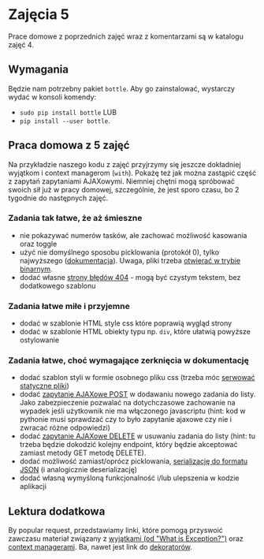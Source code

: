 # Zajęcia 5

Prace domowe z poprzednich zajęć wraz z komentarzami są w katalogu zajęć 4.

## Wymagania

Będzie nam potrzebny pakiet `bottle`.
Aby go zainstalować, wystarczy wydać w konsoli komendy:

- `sudo pip install bottle` LUB
- `pip install --user bottle`.

## Praca domowa z 5 zajęć

Na przykładzie naszego kodu z zajęć przyjrzymy się jeszcze dokładniej wyjątkom
i context managerom (`with`). Pokażę też jak można zastąpić część z zapytań
zapytaniami AJAXowymi. Niemniej chętni mogą spróbować swoich sił już w pracy
domowej, szczególnie, że jest sporo czasu, bo 2 tygodnie do następnych zajęć.

### Zadania tak łatwe, że aż śmieszne

- nie pokazywać numerów tasków, ale zachować możliwość kasowania oraz toggle
- użyć nie domyślnego sposobu picklowania (protokół 0), tylko najwyższego
  ([dokumentacja](https://docs.python.org/2/library/pickle.html#data-stream-format)).
  Uwaga, pliki trzeba [otwierać w trybie binarnym](https://docs.python.org/2/library/functions.html#open).
- dodać własne [strony błędów 404](http://bottlepy.org/docs/dev/tutorial.html#error-pages) -
  mogą być czystym tekstem, bez dodatkowego szablonu

### Zadania łatwe miłe i przyjemne

- dodać w szablonie HTML style css które poprawią wygląd strony
- dodać w szablonie HTML obiekty typu np. `div`, które ułatwią powyższe ostylowanie

### Zadania łatwe, choć wymagające zerknięcia w dokumentację

- dodać szablon styli w formie osobnego pliku css (trzeba móc
  [serwować statyczne pliki](http://bottlepy.org/docs/dev/tutorial.html#routing-static-files))
- dodać [zapytanie AJAXowe POST](https://api.jquery.com/jquery.post/) w dodawaniu
  nowego zadania do listy. Jako zabezpieczenie pozwalać na dotychczasowe zachowanie
  na wypadek jeśli użytkownik nie ma włączonego javascriptu (hint: kod w pythonie
  musi sprawdzać czy to było zapytanie ajaxowe czy nie i zwracać różne odpowiedzi)
- dodać [zapytanie AJAXowe DELETE](https://api.jquery.com/jquery.ajax/) w usuwaniu
  zadania do listy (hint: tu trzeba będzie dokodzić kolejny endpoint, który będzie
  akceptować zamiast metody GET metodę DELETE).
- dodać możliwość zamiast/oprócz picklowania,
  [serializację do formatu JSON](https://docs.python.org/2/library/json.html#json.dump)
  (i analogicznie deserializację)
- dodać własną wymyśloną funkcjonalność i/lub ulepszenia w kodzie aplikacji


## Lektura dodatkowa

By popular request, przedstawiamy linki, które pomogą przyswoić zawczasu materiał
związany z [wyjątkami (od "What is Exception?")](http://www.tutorialspoint.com/python/python_exceptions.htm)
oraz [context managerami](http://effbot.org/zone/python-with-statement.htm).
Ba, nawet jest link do [dekoratorów](http://www.learnpython.org/en/Decorators).